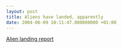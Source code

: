 ```yaml
---
layout: post
title: Aliens have landed, apparently
date: 2004-06-09 10:11:47.000000000 +01:00
---
```

<a href="http://www.fuckinggoogleit.com/">Alien landing report</a>
